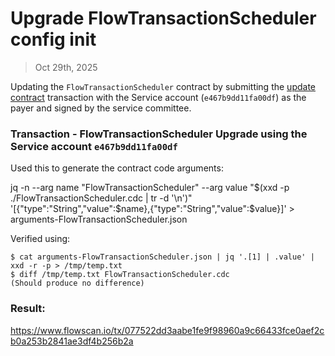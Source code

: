 # Upgrade FlowTransactionScheduler config init

> Oct 29th, 2025

Updating the `FlowTransactionScheduler` contract by submitting the [update contract](../../../../transactions/update-contract) transaction with the Service account (`e467b9dd11fa00df`) as the payer and signed by the service committee.

### Transaction - FlowTransactionScheduler Upgrade using the Service account `e467b9dd11fa00df`

Used this to generate the contract code arguments:

jq -n --arg name "FlowTransactionScheduler" --arg value "$(xxd -p ./FlowTransactionScheduler.cdc  | tr -d '\n')" '[{"type":"String","value":$name},{"type":"String","value":$value}]' > arguments-FlowTransactionScheduler.json

Verified using:
```
$ cat arguments-FlowTransactionScheduler.json | jq '.[1] | .value' | xxd -r -p > /tmp/temp.txt
$ diff /tmp/temp.txt FlowTransactionScheduler.cdc
(Should produce no difference)
```

### Result:
https://www.flowscan.io/tx/077522dd3aabe1fe9f98960a9c66433fce0aef2cb0a253b2841ae3df4b256b2a